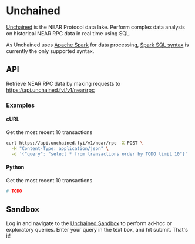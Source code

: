 # Unchained 
[Unchained](app.unchained.fyi) is the NEAR Protocol data lake. Perform complex data analysis on historical NEAR RPC data in real time using SQL.

As Unchained uses [Apache Spark](https://spark.apache.org/docs/latest/index.html) for data processing, [Spark SQL syntax](https://spark.apache.org/docs/latest/sql-ref-syntax-qry-select.html) is currently the only supported syntax.

## API
Retrieve NEAR RPC data by making requests to https://api.unchained.fyi/v1/near/rpc

### Examples
#### cURL
Get the most recent 10 transactions

```sh
curl https://api.unchained.fyi/v1/near/rpc -X POST \
  -H "Content-Type: application/json" \
  -d '{"query": "select * from transactions order by TODO limit 10"}'
```

#### Python
Get the most recent 10 transactions
```python
# TODO
```

## Sandbox
Log in and navigate to the [Unchained Sandbox](https://app.unchained.fyi/sandbox) to perform ad-hoc or exploratory queries. Enter your query in the text box, and hit submit. That's it!
